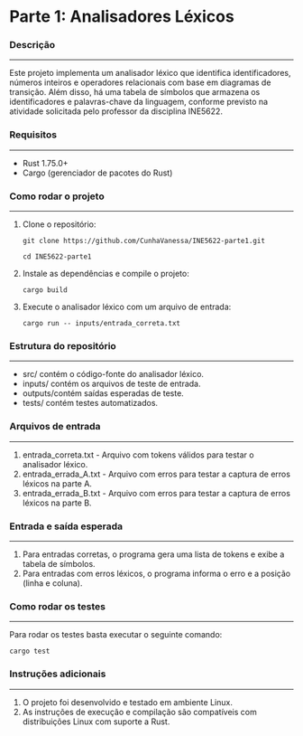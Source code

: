 # Parte 1: Analisadores Léxicos


### Descrição
---------
Este projeto implementa um analisador léxico que identifica identificadores, números inteiros e operadores relacionais com base em diagramas de transição. Além disso, há uma tabela de símbolos que armazena os identificadores e palavras-chave da linguagem, conforme previsto na atividade solicitada pelo professor da disciplina INE5622.

### Requisitos
----------
- Rust 1.75.0+
- Cargo (gerenciador de pacotes do Rust)

### Como rodar o projeto
--------------------
1. Clone o repositório:

   `git clone https://github.com/CunhaVanessa/INE5622-parte1.git`

   `cd INE5622-parte1` 

2. Instale as dependências e compile o projeto:

   `cargo build` 

3. Execute o analisador léxico com um arquivo de entrada:

   `cargo run -- inputs/entrada_correta.txt`

### Estrutura do repositório
------------------------
- src/ contém o código-fonte do analisador léxico.
- inputs/ contém os arquivos de teste de entrada.
- outputs/contém saídas esperadas de teste.
- tests/ contém testes automatizados.

### Arquivos de entrada
-------------------
1. entrada_correta.txt - Arquivo com tokens válidos para testar o analisador léxico.
2. entrada_errada_A.txt - Arquivo com erros para testar a captura de erros léxicos na parte A.
3. entrada_errada_B.txt - Arquivo com erros para testar a captura de erros léxicos na parte B.

### Entrada e saída esperada
------------------------
1. Para entradas corretas, o programa gera uma lista de tokens e exibe a tabela de símbolos.
2. Para entradas com erros léxicos, o programa informa o erro e a posição (linha e coluna).

### Como rodar os testes
-------------------------------
Para rodar os testes basta executar o seguinte comando:

   `cargo test`

### Instruções adicionais
---------------------
1. O projeto foi desenvolvido e testado em ambiente Linux. 
2. As instruções de execução e compilação são compatíveis com distribuições Linux com suporte a Rust.
